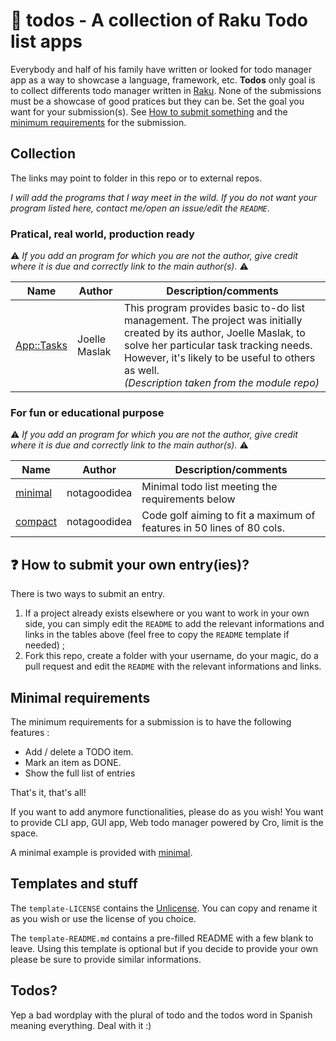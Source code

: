 # :open_book: todos - A collection of Raku Todo list apps
Everybody and half of his family have written or looked for todo manager app as a way to showcase a language, framework, etc.
**Todos** only goal is to collect differents todo manager written in [Raku](https://raku.org/).
None of the submissions must be a showcase of good pratices but they can be.
Set the goal you want for your submission(s). See [How to submit something](https://github.com/notagoodidea/todos#question-how-to-submit-your-own-entryies) and the [minimum requirements](https://github.com/notagoodidea/todos#minimal-requirements) for the submission.

## Collection
The links may point to folder in this repo or to external repos.

*I will add the programs that I way meet in the wild. If you do not want your program listed here, contact me/open an issue/edit the `README`*.

### Pratical, real world, production ready
:warning: *If you add an program for which you are not the author, give credit where it is due and correctly link to the main author(s).* :warning:

| Name | Author | Description/comments |
| --- | --- | --- |
| [App::Tasks](https://modules.raku.org/dist/App::Tasks:cpan:JMASLAK) | Joelle Maslak | This program provides basic to-do list management. The project was initially created by its author, Joelle Maslak, to solve her particular task tracking needs. However, it's likely to be useful to others as well. <br/>*(Description taken from the module repo)*|

### For fun or educational purpose
:warning: *If you add an program for which you are not the author, give credit where it is due and correctly link to the main author(s).* :warning:

| Name | Author | Description/comments |
| --- | --- | --- |
| [minimal](/notagoodidea/minimal/) | notagoodidea | Minimal todo list meeting the requirements below | 
| [compact](/notagoodidea/compact/) | notagoodidea | Code golf aiming to fit a maximum of features in 50 lines of 80 cols. |


## :question: How to submit your own entry(ies)?
There is two ways to submit an entry.

1. If a project already exists elsewhere or you want to work in your own side, you can simply edit the `README` to add the relevant informations and links in the tables above (feel free to copy the `README` template if needed) ; 
2. Fork this repo, create a folder with your username, do your magic, do a pull request and edit the `README` with the relevant informations and links.

## Minimal requirements
The minimum requirements for a submission is to have the following features :

* Add / delete a TODO item.
* Mark an item as DONE.
* Show the full list of entries

That's it, that's all! 

If you want to add anymore functionalities, please do as you wish!
You want to provide CLI app, GUI app, Web todo manager powered by Cro, limit is the space.

A minimal example is provided with [minimal](/notagoodidea/minimal/).
## Templates and stuff

The `template-LICENSE` contains the [Unlicense](https://unlicense.org/). You can copy and rename it as you wish or use the license of you choice.

The `template-README.md` contains a pre-filled README with a few blank to leave. Using this template is optional but if you decide to provide your own please be sure to provide similar informations.

## Todos?
Yep a bad wordplay with the plural of todo and the todos word in Spanish meaning everything. Deal with it :)
